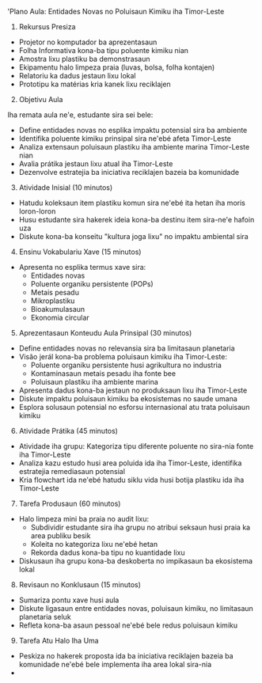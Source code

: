 'Plano Aula: Entidades Novas no Poluisaun Kimiku iha Timor-Leste

1. Rekursus Presiza

- Projetor no komputador ba aprezentasaun
- Folha Informativa kona-ba tipu poluente kimiku nian
- Amostra lixu plastiku ba demonstrasaun
- Ekipamentu halo limpeza praia (luvas, bolsa, folha kontajen)
- Relatoriu ka dadus jestaun lixu lokal
- Prototipu ka matérias kria kanek lixu reciklajen 

2. Objetivu Aula

Iha remata aula ne'e, estudante sira sei bele:
- Define entidades novas no esplika impaktu potensial sira ba ambiente
- Identifika poluente kimiku prinsipal sira ne'ebé afeta Timor-Leste
- Analiza extensaun poluisaun plastiku iha ambiente marina Timor-Leste nian
- Avalia prátika jestaun lixu atual iha Timor-Leste
- Dezenvolve estratejia ba iniciativa reciklajen bazeia ba komunidade 

3. Atividade Inisial (10 minutos)

- Hatudu koleksaun item plastiku komun sira ne'ebé ita hetan iha moris loron-loron
- Husu estudante sira hakerek ideia kona-ba destinu item sira-ne'e hafoin uza
- Diskute kona-ba konseitu "kultura joga lixu" no impaktu ambiental sira

4. Ensinu Vokabulariu Xave (15 minutos)

- Apresenta no esplika termus xave sira:
  - Entidades novas
  - Poluente organiku persistente (POPs)
  - Metais pesadu
  - Mikroplastiku
  - Bioakumulasaun
  - Ekonomia circular

5. Aprezentasaun Konteudu Aula Prinsipal (30 minutos)

- Define entidades novas no relevansia sira ba limitasaun planetaria
- Visão jerál kona-ba problema poluisaun kimiku iha Timor-Leste:
  - Poluente organiku persistente husi agrikultura no industria
  - Kontaminasaun metais pesadu iha fonte bee 
  - Poluisaun plastiku iha ambiente marina
- Apresenta dadus kona-ba jestaun no produksaun lixu iha Timor-Leste
- Diskute impaktu poluisaun kimiku ba ekosistemas no saude umana
- Esplora solusaun potensial no esforsu internasional atu trata poluisaun kimiku

6. Atividade Prátika (45 minutos)

- Atividade iha grupu: Kategoriza tipu diferente poluente no sira-nia fonte iha Timor-Leste
- Analiza kazu estudo husi area poluida ida iha Timor-Leste, identifika estratejia remediasaun potensial
- Kria flowchart ida ne'ebé hatudu siklu vida husi botija plastiku ida iha Timor-Leste

7. Tarefa Produsaun (60 minutos)

- Halo limpeza mini ba praia no audit lixu:
  - Subdividir estudante sira iha grupu no atribui seksaun husi praia ka area publiku besik 
  - Koleita no kategoriza lixu ne'ebé hetan
  - Rekorda dadus kona-ba tipu no kuantidade lixu
- Diskusaun iha grupu kona-ba deskoberta no impikasaun ba ekosistema lokal 

8. Revisaun no Konklusaun (15 minutos)

- Sumariza pontu xave husi aula
- Diskute ligasaun entre entidades novas, poluisaun kimiku, no limitasaun planetaria seluk
- Refleta kona-ba asaun pessoal ne'ebé bele redus poluisaun kimiku

9. Tarefa Atu Halo Iha Uma

- Peskiza no hakerek proposta ida ba iniciativa reciklajen bazeia ba komunidade ne'ebé bele implementa iha area lokal sira-nia
-
